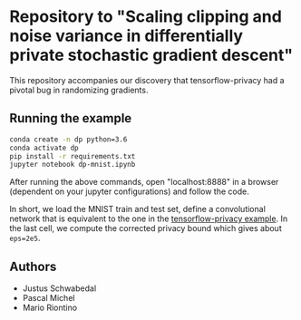 
# Repository to "Scaling clipping and noise variance in differentially private stochastic gradient descent"

This repository accompanies our discovery that tensorflow-privacy had a pivotal
bug in randomizing gradients.

## Running the example

```bash
conda create -n dp python=3.6
conda activate dp
pip install -r requirements.txt
jupyter notebook dp-mnist.ipynb
```

After running the above commands, open "localhost:8888" in a browser (dependent
on your jupyter configurations) and follow the code.

In short, we load the MNIST train and test set, define a convolutional network
that is equivalent to the one in the [tensorflow-privacy
example](github.com/tensorflow/privacy/tree/master/tutorials/Classification_Privacy.ipynb).
In the last cell, we compute the corrected privacy bound which gives about
`eps=2e5`.

## Authors

* Justus Schwabedal
* Pascal Michel
* Mario Riontino
